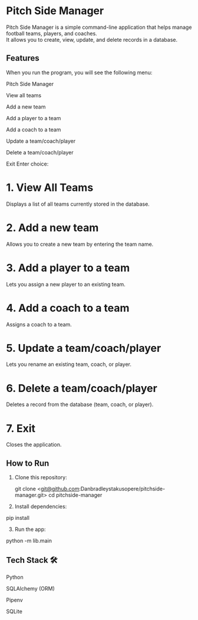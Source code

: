 # Pitch Side Manager

Pitch Side Manager is a simple command-line application that helps manage football teams, players, and coaches.  
It allows you to create, view, update, and delete records in a database.



## Features

When you run the program, you will see the following menu:

 Pitch Side Manager 

View all teams

Add a new team

Add a player to a team

Add a coach to a team

Update a team/coach/player

Delete a team/coach/player

Exit
Enter choice:


# 1. View All Teams
 Displays a list of all teams currently stored in the database.

# 2. Add a new team
 Allows you to create a new team by entering the team name.

# 3. Add a player to a team
 Lets you assign a new player to an existing team.

# 4. Add a coach to a team
 Assigns a coach to a team.

# 5. Update a team/coach/player
 Lets you rename an existing team, coach, or player.

# 6. Delete a team/coach/player
 Deletes a record from the database (team, coach, or player).

# 7. Exit
 Closes the application.



## How to Run

1. Clone this repository:
   
   git clone <git@github.com:Danbradleystakusopere/pitchside-manager.git>
   cd pitchside-manager
2. Install dependencies:

pip install 


3. Run the app:

python -m lib.main

## Tech Stack 🛠️

Python 

SQLAlchemy (ORM)

Pipenv 

SQLite 